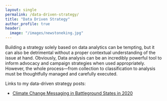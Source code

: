 ```yaml
---
layout: single
permalink: /data-driven-strategy/
title: "Data Driven Strategy"
author_profile: true
header:
  image: "/images/newstoneking.jpg"
---
```


Building a strategy solely based on data analytics can be tempting, but it can also be detrimental without a proper contextual understanding of the issue at hand. Obviously, Data analysis can be an incredibly powerful tool to inform advocacy and campaign strategies when used appropriately. However, the whole process—from collection to classification to analysis must be thoughtfully managed and carefully executed.

Links to my data-driven strategy posts:
* [Climate Change Messaging in Battleground States in 2020](https://kevineduardokarl.github.io/climate-change-messaging-in-battleground-states/)
